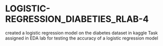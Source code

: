 # LOGISTIC-REGRESSION_DIABETIES_RLAB-4
created a logistic regression model on the diabetes dataset in kaggle
Task assigned in EDA lab for testing the accuracy of a logistic regression model
